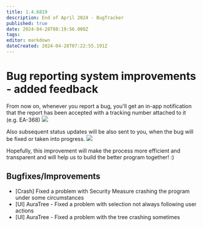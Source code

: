 ```yaml
---
title: 1.4.6819
description: End of April 2024 - BugTracker
published: true
date: 2024-04-28T08:19:56.008Z
tags: 
editor: markdown
dateCreated: 2024-04-28T07:22:55.191Z
---
```


# Bug reporting system improvements - added feedback
From now on, whenever you report a bug, you'll get an in-app notification that the report has been accepted with a tracking number attached to it (e.g. EA-368)
![](https://i.imgur.com/7KjEb8d.png)

Also subsequent status updates will be also sent to you, when the bug will be fixed or taken into progress. 
![](https://i.imgur.com/lJKWjue.png)

Hopefully, this improvement will make the process more efficient and transparent and will help us to build the better program together! :) 

## Bugfixes/Improvements
- [Crash] Fixed a problem with Security Measure crashing the program under some circumstances
- [UI] AuraTree - Fixed a problem with selection not always following user actions
- [UI] AuraTree - Fixed a problem with the tree crashing sometimes
